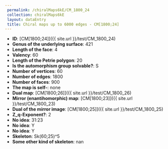```yaml
--- 
 permalink: /chiralMaps6kE/CM_1800_24 
 collection: chiralMaps6kE
 layout: dataEntry
 title: Chiral maps up to 6000 edges - CM[1800;24]
---
```


- **ID**: [CM[1800;24]]({{ site.url }}/test/CM_1800_24)
- **Genus of the underlying surface**: 421
- **Length of the face**: 4
- **Valency**: 60
- **Length of the Petrie polygon**: 20
- **Is the automorphism group solvable?**: S
- **Number of vertices**: 60
- **Number of edges**: 1800
- **Number of faces**: 900
- **The map is self-**: none
- **Dual map**: [CM[1800;26]]({{ site.url }}/test/CM_1800_26)
- **Mirror (enantihomorphic) map**: [CM[1800;23]]({{ site.url }}/test/CM_1800_23)
- **Dual of the mirror image**: [CM[1800;25]]({{ site.url }}/test/CM_1800_25)
- **Z_q-Exponent?**: 2
- **No idea**:  31:23
- **No idea**: Y
- **No idea**: Y
- **Skeleton**: Sk(60;25)^5
- **Some other kind of skeleton**: nan
